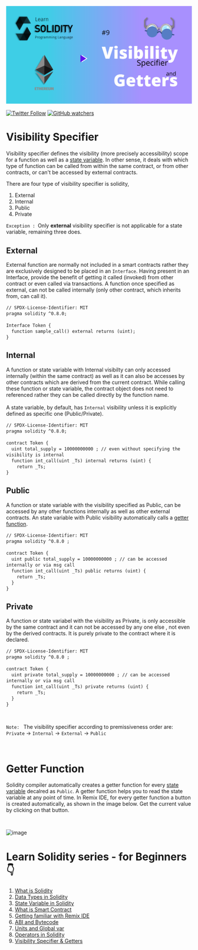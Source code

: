 <img src="/Tutorials/header-images/9-OG-Visibility-specifier-getters.png" width="630" title="Operators in solidity">

[<img alt="Twitter Follow" src="https://img.shields.io/twitter/follow/PranavRaj90?style=social">](https://twitter.com/intent/follow?screen_name=PranavRaj90)
[<img alt="GitHub watchers" src="https://img.shields.io/github/watchers/raj-pranav/learn-solidity?label=Learn%20Solidity&style=social">](https://github.com/raj-pranav/learn-solidity/)



# Visibility Specifier
Visibility specifier defines the visibility (more precisely accessibility) scope for a function as well as a [state variable](https://github.com/raj-pranav/learn-solidity/blob/main/Tutorials/Beginners/3-State_variable_solidity.md). In other sense, it deals with which type of function can be called from within the same contract, or from other contracts, or can't be accessed by external contracts.

There are four type of visibility specifier is solidity,
1. External
2. Internal
3. Public
4. Private

`Exception : `Only **external** visibility specifier is not applicable for a state variable, remaining three does.

## External
External function are normally not included in a smart contracts rather they are exclusively designed to be placed in an `Interface`. Having present in an Interface, provide the benefit of getting it called (invoked) from other contract or even called via transactions. A function once specified as external, can not be called internally (only other contract, which inherits from, can call it).

```solidity
// SPDX-License-Identifier: MIT
pragma solidity ^0.8.0;

Interface Token {
  function sample_call() external returns (uint);
}
```

## Internal
A function or state variable with Internal visibilty can only accessed internally (within the same contract) as well as it can also be accesses by other contracts which are derived from the current contract. While calling these function or state variable, the contract object does not need to referenced rather they can be called directly by the function name.<br><br>
A state variable, by default, has `Internal` visibility unless it is explicitly defined as specific one (Public/Private).

```solidity
// SPDX-License-Identifier: MIT
pragma solidity ^0.8.0;

contract Token {
  uint total_supply = 10000000000 ; // even without specifying the visibility is internal
  function int_call(uint _Ts) internal returns (uint) {
    return _Ts;
}
```

## Public
A function or state variable with the visibility specified as Public, can be accessed by any other functions internally as well as other external contracts. An state variable with Public visibility automatically calls a [getter function](https://github.com/raj-pranav/learn-solidity/blob/main/Tutorials/Beginners/9-Visibility-specifiers_and-getters.md#getter-function).

```solidity
// SPDX-License-Identifier: MIT
pragma solidity ^0.8.0 ;

contract Token {
  uint public total_supply = 10000000000 ; // can be accessed internally or via msg call
  function int_call(uint _Ts) public returns (uint) {
    return _Ts;
  }
}
```

## Private
A function or state variabel with the visibility as Private, is only accessible by the same contract and it can not be accessed by any one else , not even by the derived contracts. It is purely private to the contract where it is declared.

```solidity
// SPDX-License-Identifier: MIT
pragma solidity ^0.8.0 ;

contract Token {
  uint private total_supply = 10000000000 ; // can be accessed internally or via msg call
  function int_call(uint _Ts) private returns (uint) {
    return _Ts;
  }
}
```
<br>

`Note: ` The visibility specifier according to premissiveness order are: `Private` -> `Internal` -> `External` -> `Public` 

<br>

# Getter Function
Solidity compiler automatically creates a getter function for every [state variable](https://github.com/raj-pranav/learn-solidity/blob/main/Tutorials/Beginners/3-State_variable_solidity.md) decalred as `Public`. A getter function helps you to read the state variable at any point of time. In Remix IDE, for every getter function a button is created automatically, as shown in the image below. Get the current value by clicking on that button.

```solidity


```
![image](https://user-images.githubusercontent.com/48473708/151355352-15bf28a1-ca2d-48c8-bc67-61b81ac15362.png)




# Learn Solidity series - for Beginners 👇
1. [What is Solidity](https://github.com/raj-pranav/learn-solidity/blob/main/Tutorials/Beginners/1-What_is_Solidity.md)
2. [Data Types in Solidity](https://github.com/raj-pranav/learn-solidity/blob/main/Tutorials/Beginners/2-Data_types_solidity.md)
3. [State Variable in Solidity](https://github.com/raj-pranav/learn-solidity/blob/main/Tutorials/Beginners/3-State_variable_solidity.md)
4. [What is Smart Contract](https://github.com/raj-pranav/learn-solidity/blob/main/Tutorials/Beginners/4-what-is-a-Smart_contract.md)
5. [Getting familiar with Remix IDE](https://github.com/raj-pranav/learn-solidity/blob/main/Tutorials/Beginners/5-Getting-familiar-with-Remix-IDE.md)
6. [ABI and Bytecode](https://github.com/raj-pranav/learn-solidity/blob/main/Tutorials/Beginners/6-ABI-and-Bytecode-from-solidity-compiler.md)
7. [Units and Global var](https://github.com/raj-pranav/learn-solidity/blob/main/Tutorials/Beginners/7-Units-and-global-variable.md)
8. [Operators in Solidity](https://github.com/raj-pranav/learn-solidity/blob/main/Tutorials/Beginners/8-Operators-in-solidity.md)
9. [Visibility Specifier & Getters](https://github.com/raj-pranav/learn-solidity/blob/main/Tutorials/Beginners/9-Visibility-specifiers_and-getters.md)
